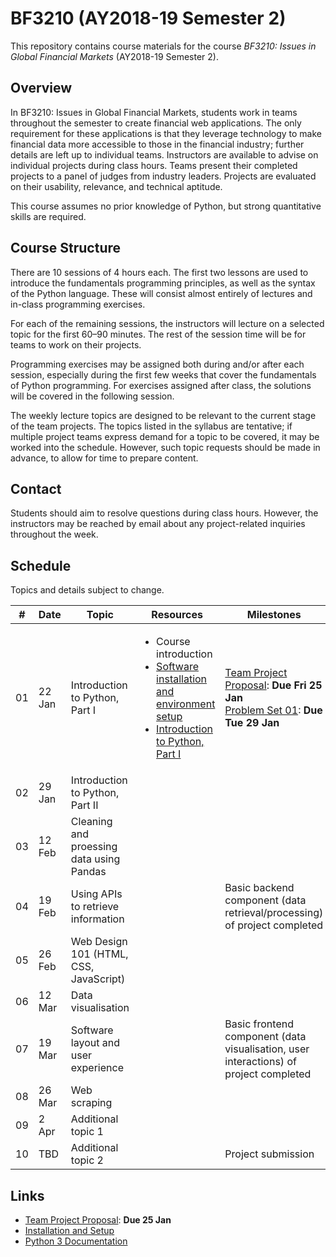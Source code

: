 # BF3210 (AY2018-19 Semester 2)

This repository contains course materials for the course _BF3210: Issues in Global Financial Markets_ (AY2018-19 Semester 2). 

## Overview

In BF3210: Issues in Global Financial Markets, students work in teams throughout the semester to create financial web applications. The only requirement for these applications is that they leverage technology to make financial data more accessible to those in the financial industry; further details are left up to individual teams. Instructors are available to advise on individual projects during class hours. Teams present their completed projects to a panel of judges from industry leaders. Projects are evaluated on their usability, relevance, and technical aptitude.

This course assumes no prior knowledge of Python, but strong quantitative skills are required.

## Course Structure

There are 10 sessions of 4 hours each. The first two lessons are used to introduce the fundamentals programming principles, as well as the syntax of the Python language. These will consist almost entirely of lectures and in-class programming exercises.

For each of the remaining sessions, the instructors will lecture on a selected topic for the first 60–90 minutes. The rest of the session time will be for teams to work on their projects.

Programming exercises may be assigned both during and/or after each session, especially during the first few weeks that cover the fundamentals of Python programming. For exercises assigned after class, the solutions will be covered in the following session.

The weekly lecture topics are designed to be relevant to the current stage of the team projects. The topics listed in the syllabus are tentative; if multiple project teams express demand for a topic to be covered, it may be worked into the schedule. However, such topic requests should be made in advance, to allow for time to prepare content.

## Contact

Students should aim to resolve questions during class hours. However, the instructors may be reached by email about any project-related inquiries throughout the week.

## Schedule

Topics and details subject to change.

| #  |  Date  | Topic | Resources | Milestones |
|----|--------|-------|-----------|--------------------|
| 01 | 22 Jan | Introduction to Python, Part I | <ul><li>Course introduction</li><li>[Software installation and environment setup](docs/start.md)</li><li>[Introduction to Python, Part I](week01/session01.ipynb)</li></ul>| [Team Project Proposal](https://goo.gl/forms/84062ci1ZG4f38C93): **Due Fri 25 Jan**<br/>[Problem Set 01](week01/pset01.ipynb): **Due Tue 29 Jan** |
| 02 | 29 Jan | Introduction to Python, Part II | | |
| 03 | 12 Feb | Cleaning and proessing data using Pandas | | |
| 04 | 19 Feb | Using APIs to retrieve information | | Basic backend component (data retrieval/processing) of project completed |
| 05 | 26 Feb | Web Design 101 (HTML, CSS, JavaScript) | | |
| 06 | 12 Mar | Data visualisation | | |
| 07 | 19 Mar | Software layout and user experience | | Basic frontend component (data visualisation, user interactions) of project completed |
| 08 | 26 Mar | Web scraping | | |
| 09 | 2 Apr  | Additional topic 1| | |
| 10 | TBD    | Additional topic 2 | | Project submission |

## Links

* [Team Project Proposal](https://goo.gl/forms/84062ci1ZG4f38C93): **Due 25 Jan**
* [Installation and Setup](docs/start.md)
* [Python 3 Documentation](https://docs.python.org/3/)
